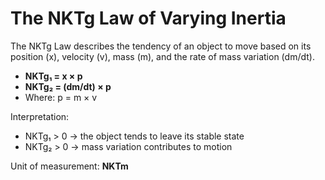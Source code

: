 # The NKTg Law of Varying Inertia

The NKTg Law describes the tendency of an object to move based on its position (x), velocity (v), mass (m), and the rate of mass variation (dm/dt).

- **NKTg₁ = x × p**
- **NKTg₂ = (dm/dt) × p**
- Where: p = m × v

Interpretation:
- NKTg₁ > 0 → the object tends to leave its stable state
- NKTg₂ > 0 → mass variation contributes to motion

Unit of measurement: **NKTm**

